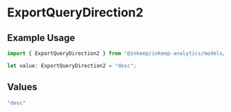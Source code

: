 # ExportQueryDirection2

## Example Usage

```typescript
import { ExportQueryDirection2 } from "@inkeep/inkeep-analytics/models/operations";

let value: ExportQueryDirection2 = "desc";
```

## Values

```typescript
"desc"
```
